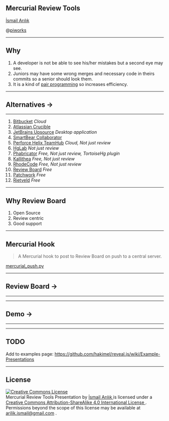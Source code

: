 ## Mercurial Review Tools

[İsmail Arılık](https://ismailarilik.com/)

@[piworks](https://www.piworks.net/)

---

## Why

1. A developer is not be able to see his/her mistakes but a second eye may see.
2. Juniors may have some wrong merges and necessary code in theirs commits so a senior should look them.
3. It is a kind of [pair programming](https://www.wikiwand.com/en/Pair_programming) so increases efficiency.

---

## Alternatives &#8594;

---

1. [Bitbucket](https://bitbucket.org/product/) *Cloud*
2. [Atlassian Crucible](https://www.atlassian.com/software/crucible)
3. [JetBrains Upsource](https://www.jetbrains.com/upsource/) *Desktop application*
4. [SmartBear Collaborator](https://smartbear.com/product/collaborator/overview/)
5. [Perforce Helix TeamHub](https://www.perforce.com/products/helix-teamhub) *Cloud, Not just review*
6. [HgLab](https://hglabhq.com/) *Not just review*
7. [Phabricator](https://www.phacility.com/phabricator/) *Free, Not just review, TortoiseHg plugin*
8. [Kallithea](https://kallithea-scm.org/) *Free, Not just review*
9. [RhodeCode](https://rhodecode.com/features/productivity) *Free, Not just review*
10. [Review Board](https://www.reviewboard.org/) *Free*
11. [Patchwork](http://jk.ozlabs.org/projects/patchwork/) *Free*
12. [Rietveld](https://github.com/rietveld-codereview/rietveld) *Free*

---

## Why Review Board

1. Open Source
2. Review centric
3. Good support

---

## Mercurial Hook

> A Mercurial hook to post to Review Board on push to a central server.

[mercurial_push.py](https://github.com/misery/ExtendedApproval/blob/master/contrib/mercurial_push.py)

---

## Review Board &#8594;

---

<!-- .slide: data-background-iframe="https://www.reviewboard.org/" data-background-interactive -->

---

## Demo &#8594;

---

<!-- .slide: data-background-iframe="http://demo.reviewboard.org/r/" data-background-interactive -->

---

## TODO

Add to examples page: https://github.com/hakimel/reveal.js/wiki/Example-Presentations

---

## License

<a
    rel="license"
    href="http://creativecommons.org/licenses/by-sa/4.0/">
    <img
        alt="Creative Commons License"
        style="border-width:0"
        src="https://i.creativecommons.org/l/by-sa/4.0/88x31.png" />
</a>
<br />
<span
    xmlns:dct="http://purl.org/dc/terms/"
    property="dct:title">
    Mercurial Review Tools Presentation
</span>
by
<a
    xmlns:cc="http://creativecommons.org/ns#"
    href="https://ismailarilik.com/mercurial-review-tools-presentation/"
    property="cc:attributionName"
    rel="cc:attributionURL">
    İsmail Arılık
</a>
is licensed under a
<a
    rel="license"
    href="http://creativecommons.org/licenses/by-sa/4.0/">
    Creative Commons Attribution-ShareAlike 4.0 International License
</a>
.
<br />
Permissions beyond the scope of this license may be available at
<a
    xmlns:cc="http://creativecommons.org/ns#"
    href="mailto:arilik.ismail@gmail.com"
    rel="cc:morePermissions">
    arilik.ismail@gmail.com
</a>
.
